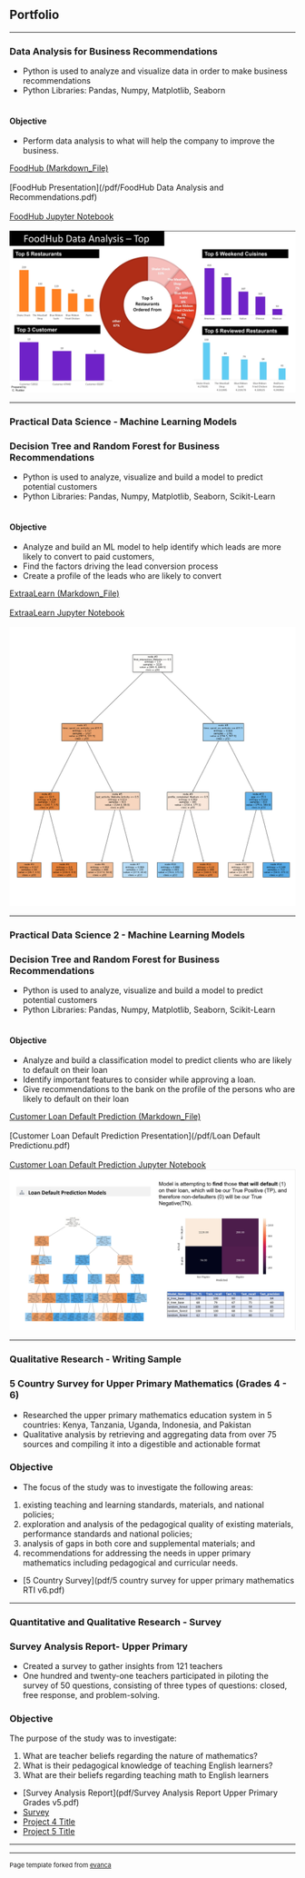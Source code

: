 ## Portfolio

---

### Data Analysis for Business Recommendations 
- Python is used to analyze and visualize data in order to make business recommendations
- Python Libraries: Pandas, Numpy, Matplotlib, Seaborn <br><br>
#### Objective
- Perform data analysis to what will help the company to improve the business.

[FoodHub (Markdown_File)](/food_hub.md) <br><br>
[FoodHub Presentation](/pdf/FoodHub Data Analysis and Recommendations.pdf) <br><br>
[FoodHub Jupyter Notebook](/Foodhub_Project_FullCode_corrected.ipynb) <br><br>
<img src="images/Title Page.jpg?raw=true"/>

---
### Practical Data Science - Machine Learning Models 
### Decision Tree and Random Forest for Business Recommendations 
- Python is used to analyze, visualize and build a model to predict potential customers
- Python Libraries: Pandas, Numpy, Matplotlib, Seaborn, Scikit-Learn <br><br>
#### Objective
- Analyze and build an ML model to help identify which leads are more likely to convert to paid customers,
- Find the factors driving the lead conversion process
- Create a profile of the leads who are likely to convert

[ExtraaLearn (Markdown_File)](/Potential_Customers.md) <br><br>
[ExtraaLearn Jupyter Notebook](/Potential_Customers_Prediction_FC.ipynb) <br><br>
<img src="images/Decision_Tree_Diag.png?raw=true"/>

---
### Practical Data Science 2 - Machine Learning Models 
### Decision Tree and Random Forest for Business Recommendations 
- Python is used to analyze, visualize and build a model to predict potential customers
- Python Libraries: Pandas, Numpy, Matplotlib, Seaborn, Scikit-Learn <br><br>
#### Objective
- Analyze and build a classification model to predict clients who are likely to default on their loan
- Identify important features to consider while approving a loan.
- Give recommendations to the bank on the profile of the persons who are likely to default on their loan

[Customer Loan Default Prediction (Markdown_File)](/Cap_Project_Loan_Default_Prediction_FC_CR.md) <br><br>
[Customer Loan Default Prediction Presentation](/pdf/Loan Default Predictionu.pdf) <br><br>
[Customer Loan Default Prediction Jupyter Notebook](/Cap_Project_Loan_Default_Prediction_FC_CR.ipynb)
<img src="images/Loan Default Prediction Title page.jpg?raw=true"/>

---

### Qualitative Research - Writing Sample
### 5 Country Survey for Upper Primary Mathematics (Grades 4 - 6) 
- Researched the upper primary mathematics education system in 5 countries: Kenya, Tanzania, Uganda, Indonesia, and Pakistan
- Qualitative analysis by retrieving and aggregating data from over 75 sources and compiling it into a digestible and actionable format 
### Objective
- The focus of the study was to investigate the following areas:
1. existing teaching and learning standards, materials, and national policies;
2. exploration and analysis of the pedagogical quality of existing materials, performance standards 
and national policies;
3. analysis of gaps in both core and supplemental materials; and
4. recommendations for addressing the needs in upper primary mathematics including pedagogical 
and curricular needs.
- [5 Country Survey](pdf/5 country survey for upper primary mathematics RTI v6.pdf)
---

### Quantitative and Qualitative Research - Survey 
### Survey Analysis Report- Upper Primary 
- Created a survey to gather insights from 121 teachers
- One hundred and twenty-one teachers participated in piloting the survey of 50 
questions, consisting of three types of questions: closed, free response, and problem-solving.
### Objective
The purpose of the study was to investigate: 
1. What are teacher beliefs regarding the nature of mathematics?
2. What is their pedagogical knowledge of teaching English learners?
3. What are their beliefs regarding teaching math to English learners
- [Survey Analysis Report](pdf/Survey Analysis Report Upper Primary Grades v5.pdf)
- [Survey](pdf/)
- [Project 4 Title](http://example.com/)
- [Project 5 Title](http://example.com/)

---




---
<p style="font-size:11px">Page template forked from <a href="https://github.com/evanca/quick-portfolio">evanca</a></p>
<!-- Remove above link if you don't want to attibute -->
